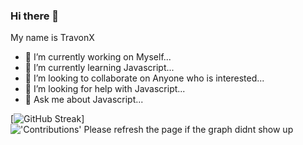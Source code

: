 ### Hi there 👋
My name is TravonX 

<!--
**TravonX/TravonX** is a ✨ _special_ ✨ repository because its `README.md` (this file) appears on your GitHub profile.

Here are some ideas to get you started:-->

- 🔭 I’m currently working on Myself...
- 🌱 I’m currently learning Javascript...
- 👯 I’m looking to collaborate on Anyone who is interested...
- 🤔 I’m looking for help with Javascript...
- 💬 Ask me about Javascript...
<!--- 📫 How to reach me: ...
- 😄 Pronouns: ...
- ⚡ Fun fact: ...-->
[![GitHub Streak](https://github-readme-streak-stats.herokuapp.com?user=TravonX&theme=soft-green&date_format=M%20j%5B%2C%20Y%5D)]<img alt="'Contributions' Please refresh the page if the graph didnt show up" src="https://activity-graph.herokuapp.com/graph?username=TravonX&theme=dracula">
